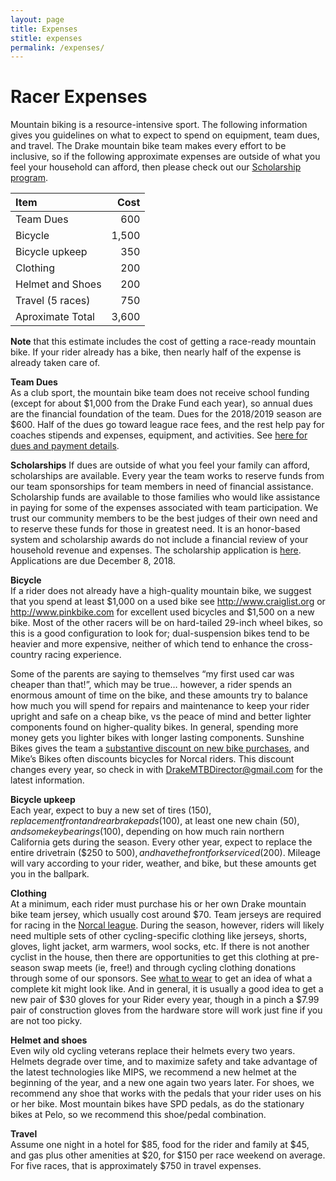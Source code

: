 ```yaml
---
layout: page
title: Expenses
stitle: expenses
permalink: /expenses/
---
```

# Racer Expenses
Mountain biking is a resource-intensive sport.  The following information gives you guidelines on what to expect to spend on equipment, team dues, and travel.  The Drake mountain bike team makes every effort to be inclusive, so if the following approximate expenses are outside of what you feel your household can afford, then please check out our [Scholarship program](https://docs.google.com/forms/d/e/1FAIpQLSeWkgcqptHvln2eCe7VbFGzbxWAns1AbNXNwN6X0rM6yG6ojg/viewform).

Item  | Cost
:-----------| ----------:
Team Dues | 600
Bicycle  | 1,500
Bicycle upkeep  | 350
Clothing  | 200
Helmet and Shoes  | 200
Travel (5 races)  | 750
Aproximate Total  | 3,600

**Note** that this estimate includes the cost of getting a race-ready mountain bike.  If your rider already has a bike, then nearly half of the expense is already taken care of.

**Team Dues**  
As a club sport, the mountain bike team does not receive school funding (except for about $1,000 from the Drake Fund each year), so annual dues are the financial foundation of the team. Dues for the 2018/2019 season are $600. Half of the dues go toward league race fees, and the rest help pay for coaches stipends and expenses, equipment, and activities. See [here for dues and payment details](https://docs.google.com/document/d/1lSemjzSGjtNW6NN2r0SL7BZzZinsvTsERGlHIA_sqp8/edit?usp=sharing).

**Scholarships**
If dues are outside of what you feel your family can afford, scholarships are available. Every year the team works to reserve funds from our team sponsorships for team members in need of financial assistance. Scholarship funds are available to those families who would like assistance in paying for some of the expenses associated with team participation. We trust our community members to be the best judges of their own need and to reserve these funds for those in greatest need. It is an honor-based system and scholarship awards do not include a financial review of your household revenue and expenses. The scholarship application is [here](https://docs.google.com/forms/d/e/1FAIpQLSeWkgcqptHvln2eCe7VbFGzbxWAns1AbNXNwN6X0rM6yG6ojg/viewform). Applications are due December 8, 2018.

**Bicycle**  
If a rider does not already have a high-quality mountain bike, we suggest that you spend at least $1,000 on a used bike see <http://www.craiglist.org> or <http://www.pinkbike.com>  for excellent used bicycles and $1,500 on a new bike.  Most of the other racers will be on hard-tailed 29-inch wheel bikes, so this is a good configuration to look for; dual-suspension bikes tend to be heavier and more expensive, neither of which tend to enhance the cross-country racing experience.  

Some of the parents are saying to themselves “my first used car was cheaper than that!”, which may be true… however, a rider spends an enormous amount of time on the bike, and these amounts try to balance how much you will spend for repairs and maintenance to keep your rider upright and safe on a cheap bike, vs the peace of mind and better lighter components found on higher-quality bikes.  In general, spending more money gets you lighter bikes with longer lasting components.  Sunshine Bikes gives the team a [substantive discount on new bike purchases](https://www.sunshinebicycle.com/pages/hs2018), and Mike’s Bikes often discounts bicycles for Norcal riders.   This discount changes every year, so check in with <DrakeMTBDirector@gmail.com> for the latest information.


**Bicycle upkeep**  
Each year, expect to buy a new set of tires ($150), replacement front and rear brake pads ($100), at least one new chain ($50), and some key bearings ($100), depending on how much rain northern California gets during the season.  Every other year, expect to replace the entire drivetrain ($250 to $500), and have the front fork serviced ($200).  Mileage will vary according to your rider, weather, and bike, but these amounts get you in the ballpark.

**Clothing**  
At a minimum, each rider must purchase his or her own Drake mountain bike team jersey, which usually cost around $70.  Team jerseys are required for racing in the [Norcal league](http://norcalmtb.org).  During the season, however, riders will likely need multiple sets of other cycling-specific clothing like jerseys, shorts, gloves, light jacket, arm warmers, wool socks, etc.  If there is not another cyclist in the house, then there are opportunities to get this clothing at pre-season swap meets (ie, free!) and through cycling clothing donations through some of our sponsors.  See [what to wear]({{site.baseurl}}/what_to_wear_v2.pdf)  to get an idea of what a complete kit might look like.  And in general, it is usually a good idea to get a new pair of $30 gloves for your Rider every year, though in a pinch a $7.99 pair of construction gloves from the hardware store will work just fine if you are not too picky.

**Helmet and shoes**  
Even wily old cycling veterans replace their helmets every two years.  Helmets degrade over time, and to maximize safety and take advantage of the latest technologies like MIPS, we recommend a new helmet at the beginning of the year, and a new one again two years later.  For shoes, we recommend any shoe that works with the pedals that your rider uses on his or her bike.  Most mountain bikes have SPD pedals, as do the stationary bikes at Pelo, so we recommend this shoe/pedal combination.

**Travel**  
Assume one night in a hotel for $85, food for the rider and family at $45, and gas plus other amenities at $20, for $150 per race weekend on average.  For five races, that is approximately $750 in travel expenses.
